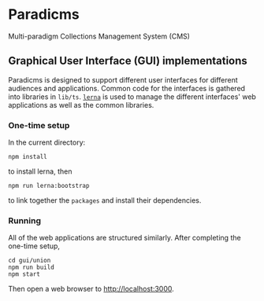 # Paradicms
Multi-paradigm Collections Management System (CMS)

## Graphical User Interface (GUI) implementations

Paradicms is designed to support different user interfaces for different audiences and applications. Common code for the interfaces is gathered into libraries in `lib/ts`. [`lerna`](https://github.com/lerna/lerna) is used to manage the different interfaces' web applications as well as the common libraries.

### One-time setup

In the current directory:

    npm install
    
to install lerna, then

    npm run lerna:bootstrap
    
to link together the `packages` and install their dependencies.

### Running

All of the web applications are structured similarly. After completing the one-time setup, 

    cd gui/union
    npm run build
    npm start

Then open a web browser to [http://localhost:3000](http://localhost:3000).

